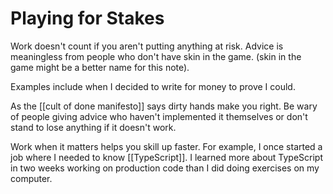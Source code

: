 # Playing for Stakes

Work doesn't count if you aren't putting anything at risk. Advice is meaningless from people who don't have skin in the game. (skin in the game might be a better name for this note). 

Examples include when I decided to write for money to prove I could.

As the [[cult of done manifesto]] says dirty hands make you right. Be wary of people giving advice who haven't implemented it themselves or don't stand to lose anything if it doesn't work. 

Work when it matters helps you skill up faster. For example, I once started a job where I needed to know [[TypeScript]]. I learned more about TypeScript in two weeks working on production code than I did doing exercises on my computer.